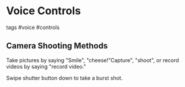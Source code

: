 # Voice Controls

tags #voice #controls

## Camera Shooting Methods

Take pictures by saying "Smile", "cheese!"Capture", "shoot", or record videos by saying "record video."

Swipe shutter button down to take a burst shot.

